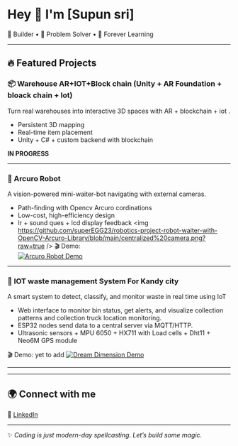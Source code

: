 # Hey 👋 I'm [Supun sri]

🚀 Builder • 🧩 Problem Solver • 🌱 Forever Learning

---

## 🔥 Featured Projects

### 📦 Warehouse AR+IOT+Block chain (Unity + AR Foundation + bloack chain + Iot)
Turn real warehouses into interactive 3D spaces with AR + blockchain + iot .

- Persistent 3D mapping
- Real-time item placement
- Unity + C# + custom backend with blockchain

**IN PROGRESS**

---

### 🤖 Arcuro Robot
A vision-powered mini-waiter-bot navigating with external cameras.

- Path-finding with Opencv Arcuro cordinations
- Low-cost, high-efficiency design
- Ir + sound ques + lcd display feedback
<img https://github.com/superEGG23/robotics-project-robot-waiter-with-OpenCV-Arcuro-Library/blob/main/centralized%20camera.png?raw=true />
🎬 Demo:  
[![Arcuro Robot Demo](https://img.youtube.com/vi/YOUR_VIDEO_ID/0.jpg)](https://www.youtube.com/watch?v=YOUR_VIDEO_ID)

---


### 🧠 IOT waste management System For Kandy city
A smart system to detect, classify, and monitor waste in real time using IoT

- Web interface to monitor bin status, get alerts, and visualize collection patterns and collection truck location monitoring.
- ESP32 nodes send data to a central server via MQTT/HTTP.
- Ultrasonic sensors + MPU 6050 + HX711 with Load cells + Dht11 + Neo6M GPS module

🎬 Demo:  yet to add
[![Dream Dimension Demo](https://img.youtube.com/vi/YOUR_VIDEO_ID/0.jpg)](https://www.youtube.com/watch?v=YOUR_VIDEO_ID)

---



---

## 🌍 Connect with me
💼 [LinkedIn](#) 

---

✨ *Coding is just modern-day spellcasting. Let’s build some magic.*
